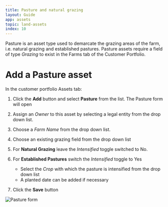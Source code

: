 ```yaml
---
title: Pasture and natural grazing
layout: Guide
app: assets
topic: land-assets
index: 10
---
```


Pasture is an asset type used to demarcate the grazing areas of the farm, i.e. natural grazing and established pastures. Pasture assets require a field of type *Grazing* to exist in the Farms tab of the Customer Portfolio.

# Add a Pasture asset 

In the customer portfolio Assets tab:

1. Click the **Add** button and select **Pasture** from the list. The Pasture form will open
2. Assign an *Owner* to this asset by selecting a legal entity from the drop down list.
3. Choose a *Farm Name* from the drop down list.
4. Choose an existing grazing field from the drop down list
5. For **Natural Grazing** leave the *Intensified* toggle switched to No.
6. For **Established Pastures** switch the *Intensified* toggle to Yes

	- Select the *Crop* with which the pasture is intensified from the drop down list
	- A planted date can be added if necessary

7. Click the **Save** button

![Pasture form](/images/guides/assets/add_pasture_asset.jpg)